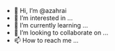- 👋 Hi, I’m @azahrai
- 👀 I’m interested in ...
- 🌱 I’m currently learning ...
- 💞️ I’m looking to collaborate on ...
- 📫 How to reach me ...

<!---
azahrai/azahrai is a ✨ special ✨ repository because its `README.md` (this file) appears on your GitHub profile.
You can click the Preview link to take a look at your changes.
--->
